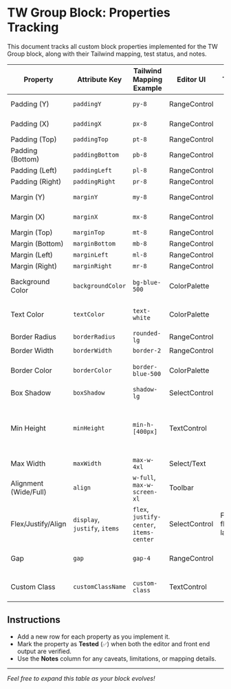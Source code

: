 # TW Group Block: Properties Tracking

This document tracks all custom block properties implemented for the TW Group block, along with their Tailwind mapping, test status, and notes.

| Property               | Attribute Key           | Tailwind Mapping Example         | Editor UI         | Tested | Notes                                 |
|------------------------|------------------------|----------------------------------|-------------------|--------|---------------------------------------|
| Padding (Y)            | `paddingY`             | `py-8`                           | RangeControl      |        | Vertical padding                      |
| Padding (X)            | `paddingX`             | `px-8`                           | RangeControl      |        | Horizontal padding                    |
| Padding (Top)          | `paddingTop`           | `pt-8`                           | RangeControl      |        |                                       |
| Padding (Bottom)       | `paddingBottom`        | `pb-8`                           | RangeControl      |        |                                       |
| Padding (Left)         | `paddingLeft`          | `pl-8`                           | RangeControl      |        |                                       |
| Padding (Right)        | `paddingRight`         | `pr-8`                           | RangeControl      |        |                                       |
| Margin (Y)             | `marginY`              | `my-8`                           | RangeControl      |        | Vertical margin                       |
| Margin (X)             | `marginX`              | `mx-8`                           | RangeControl      |        | Horizontal margin                     |
| Margin (Top)           | `marginTop`            | `mt-8`                           | RangeControl      |        |                                       |
| Margin (Bottom)        | `marginBottom`         | `mb-8`                           | RangeControl      |        |                                       |
| Margin (Left)          | `marginLeft`           | `ml-8`                           | RangeControl      |        |                                       |
| Margin (Right)         | `marginRight`          | `mr-8`                           | RangeControl      |        |                                       |
| Background Color       | `backgroundColor`      | `bg-blue-500`                    | ColorPalette      |        | Tailwind color mapping                |
| Text Color             | `textColor`            | `text-white`                     | ColorPalette      |        | Tailwind color mapping                |
| Border Radius          | `borderRadius`         | `rounded-lg`                     | RangeControl      |        |                                       |
| Border Width           | `borderWidth`          | `border-2`                       | RangeControl      |        |                                       |
| Border Color           | `borderColor`          | `border-blue-500`                | ColorPalette      |        | Tailwind color mapping                |
| Box Shadow             | `boxShadow`            | `shadow-lg`                      | SelectControl     |        |                                       |
| Min Height             | `minHeight`            | `min-h-[400px]`                  | TextControl       |        | Use bracket notation for custom value |
| Max Width              | `maxWidth`             | `max-w-4xl`                      | Select/Text       |        |                                       |
| Alignment (Wide/Full)  | `align`                | `w-full`, `max-w-screen-xl`      | Toolbar           |        |                                       |
| Flex/Justify/Align     | `display`, `justify`, `items` | `flex`, `justify-center`, `items-center` | SelectControl | For flex/grid layouts                 |
| Gap                    | `gap`                  | `gap-4`                          | RangeControl      |        | For flex/grid layouts                 |
| Custom Class           | `customClassName`      | `custom-class`                   | TextControl       |        | User-defined classes                  |

## Instructions
- Add a new row for each property as you implement it.
- Mark the property as **Tested** (`✅`) when both the editor and front end output are verified.
- Use the **Notes** column for any caveats, limitations, or mapping details.

---

*Feel free to expand this table as your block evolves!*
